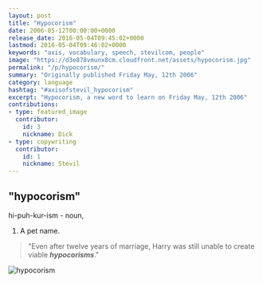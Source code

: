 ```yaml
---
layout: post
title: "Hypocorism"
date: 2006-05-12T00:00:00+0000
release_date: 2016-05-04T09:45:02+0000
lastmod: 2016-05-04T09:46:02+0000
keywords: "axis, vocabulary, speech, stevilcom, people"
image: "https://d3e878vmunx8cm.cloudfront.net/assets/hypocorism.jpg"
permalink: "/p/hypocorism/"
summary: "Originally published Friday May, 12th 2006"
category: language
hashtag: "#axisofstevil_hypocorism"
excerpt: "Hypocorism, a new word to learn on Friday May, 12th 2006"
contributions:
- type: featured_image
  contributor:
    id: 3
    nickname: Dick
- type: copywriting
  contributor:
    id: 1
    nickname: Stevil
---
```


[id_1]: https://d3e878vmunx8cm.cloudfront.net/assets/hypocorism.jpg "hypocorism"

## "hypocorism" ##

hi-puh-kur-ism - noun,

1. A pet name.
 
> "Even after twelve years of marriage, Harry was still unable to create viable ***hypocorisms***."

![hypocorism][id_1]

